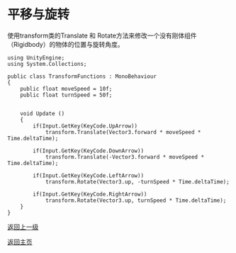 # 平移与旋转
使用transform类的Translate 和 Rotate方法来修改一个没有刚体组件（Rigidbody）的物体的位置与旋转角度。
```
using UnityEngine;
using System.Collections;

public class TransformFunctions : MonoBehaviour
{
    public float moveSpeed = 10f;
    public float turnSpeed = 50f;
    
    
    void Update ()
    {
        if(Input.GetKey(KeyCode.UpArrow))
            transform.Translate(Vector3.forward * moveSpeed * Time.deltaTime);
        
        if(Input.GetKey(KeyCode.DownArrow))
            transform.Translate(-Vector3.forward * moveSpeed * Time.deltaTime);
        
        if(Input.GetKey(KeyCode.LeftArrow))
            transform.Rotate(Vector3.up, -turnSpeed * Time.deltaTime);
        
        if(Input.GetKey(KeyCode.RightArrow))
            transform.Rotate(Vector3.up, turnSpeed * Time.deltaTime);
    }
}
```

[返回上一级](/Scripting/Beginner-Gameplay-Scripting.md)

[返回主页](/README.md)
